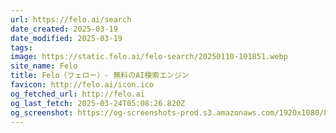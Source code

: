 ```yaml
---
url: https://felo.ai/search
date_created: 2025-03-19
date_modified: 2025-03-19
tags: 
image: https://static.felo.ai/felo-search/20250110-101851.webp
site_name: Felo
title: Felo（フェロー）- 無料のAI検索エンジン
favicon: http://felo.ai/icon.ico
og_fetched_url: http://felo.ai
og_last_fetch: 2025-03-24T05:08:26.820Z
og_screenshot: https://og-screenshots-prod.s3.amazonaws.com/1920x1080/80/false/c87d54831206067924d8b5b3490d56488a9035cef570eb3da5595844506fe72b.jpeg
---
```

